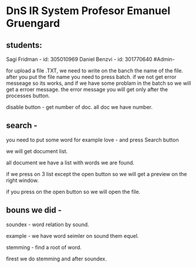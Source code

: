 # DnS IR System Profesor Emanuel Gruengard

## students:
Sagi Fridman - id: 305010969 
Daniel Benzvi - id: 301770640
#Admin- 

for upload a file .TXT, we need to write on the banch the name of the file. 
after you put the file name you need to press batch. 
if we not get error messeage so its works, and if we have some problam in the batch so we will get a erroer message.
the error message you will get only after the processes button.

disable button - get number of doc. all doc we have number. 



## search - 

you need to put some word for example love - and press Search button

we will get document list. 

all document we have a list with words we are found. 

if we press on 3 list except the open button so we will get a preview on the right window.

if you press on the open button so we will open the file.


## bouns we did - 

soundex - word relation by sound. 

example - we have word seimler on sound them equel.

stemming - find a root of word.

firest we do stemming and after soundex. 
